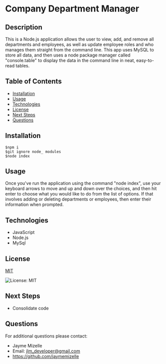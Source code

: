 

# Company Department Manager

## Description
This is a Node.js  application allows the user to view, add, and remove all departments and employees, as well as update employee roles and who manages them straight from the command line. This app uses MySQL to store all data, and then uses a node package manager called "console.table" to display the data in the command line in neat, easy-to-read tables.

## Table of Contents
  - [Installation](#installation)
  - [Usage](#usage)
  - [Technologies](#technologies)
  - [License](#license)
  - [Next Steps](#next-steps)
  - [Questions](#questions)


## Installation
``` 
$npm i 
$git ignore node_ modules  
$node index 
```

## Usage
Once you've run the application using the command "node index", use your keyboard arrows to move and up and down over the choices, and then hit enter to choose what you would like to do from the list of options. If that involves adding or deleting departments or employees, then enter their information when prompted.

## Technologies
* JavaScript 
* Node.js
* MySql

## License


  [MIT](https://opensource.org/licenses/MIT)
  

  ![License: MIT](https://img.shields.io/badge/License-MIT-9cf)


## Next Steps
* Consolidate code

## Questions
For additional questions please contact:
* Jayme Mizelle
* Email: jlm_developer@gmail.com
* https://github.com/jaymemizelle
